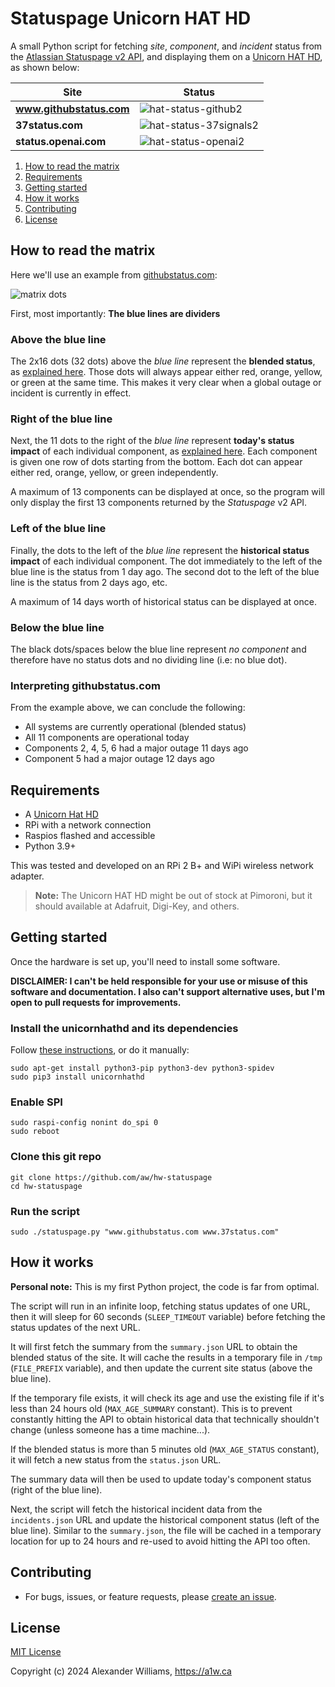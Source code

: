 # Statuspage Unicorn HAT HD

A small Python script for fetching _site_, _component_, and _incident_ status from the [Atlassian Statuspage v2 API](https://www.atlassian.com/software/statuspage), and displaying them on a [Unicorn HAT HD](https://github.com/pimoroni/unicorn-hat-hd), as shown below:

| Site | Status |
| ---- | ---- |
| **www.githubstatus.com** | ![hat-status-github2](https://github.com/user-attachments/assets/8fae211a-d8e2-4efa-b971-3de1e6053d47) |
| **37status.com** | ![hat-status-37signals2](https://github.com/user-attachments/assets/de048c57-a6eb-4366-ba3a-d92729072e7d) |
| **status.openai.com** | ![hat-status-openai2](https://github.com/user-attachments/assets/79ccf899-ba25-4e5d-b97d-9c9f4d98eaaf) |

  1. [How to read the matrix](#how-to-read-the-matrix)
  2. [Requirements](#requirements)
  3. [Getting started](#getting-started)
  4. [How it works](#how-it-works)
  5. [Contributing](#contributing)
  6. [License](#license)

## How to read the matrix

Here we'll use an example from [githubstatus.com](https://www.githubstatus.com):

![matrix dots](https://github.com/user-attachments/assets/2e87b9a8-4560-48be-8716-c4ecff5afe8c)

First, most importantly: **The blue lines are dividers**

### Above the blue line

The 2x16 dots (32 dots) above the _blue line_ represent the **blended status**, as [explained here](https://www.githubstatus.com/api#status). Those dots will always appear either red, orange, yellow, or green at the same time. This makes it very clear when a global outage or incident is currently in effect.

### Right of the blue line

Next, the 11 dots to the right of the _blue line_ represent **today's status impact** of each individual component, as [explained here](https://www.githubstatus.com/api#incidents). Each component is given one row of dots starting from the bottom. Each dot can appear either red, orange, yellow, or green independently.

A maximum of 13 components can be displayed at once, so the program will only display the first 13 components returned by the _Statuspage_ v2 API.

### Left of the blue line

Finally, the dots to the left of the _blue line_ represent the **historical status impact** of each individual component. The dot immediately to the left of the blue line is the status from 1 day ago. The second dot to the left of the blue line is the status from 2 days ago, etc.

A maximum of 14 days worth of historical status can be displayed at once.

### Below the blue line

The black dots/spaces below the blue line represent _no component_ and therefore have no status dots and no dividing line (i.e: no blue dot).

### Interpreting githubstatus.com

From the example above, we can conclude the following:

- All systems are currently operational (blended status)
- All 11 components are operational today
- Components 2, 4, 5, 6 had a major outage 11 days ago
- Component 5 had a major outage 12 days ago

## Requirements

* A [Unicorn Hat HD](https://shop.pimoroni.com/products/unicorn-hat-hd)
* RPi with a network connection
* Raspios flashed and accessible
* Python 3.9+

This was tested and developed on an RPi 2 B+ and WiPi wireless network adapter.

> **Note:** The Unicorn HAT HD might be out of stock at Pimoroni, but it should available at Adafruit, Digi-Key, and others.

## Getting started

Once the hardware is set up, you'll need to install some software.

**DISCLAIMER: I can't be held responsible for your use or misuse of this software and documentation. I also can't support alternative uses, but I'm open to pull requests for improvements.**

### Install the unicornhathd and its dependencies

Follow [these instructions](https://github.com/pimoroni/unicorn-hat-hd), or do it manually:

```
sudo apt-get install python3-pip python3-dev python3-spidev
sudo pip3 install unicornhathd
```

### Enable SPI

```
sudo raspi-config nonint do_spi 0
sudo reboot
```

### Clone this git repo

```
git clone https://github.com/aw/hw-statuspage
cd hw-statuspage
```

### Run the script

```
sudo ./statuspage.py "www.githubstatus.com www.37status.com"
```

## How it works

**Personal note:** This is my first Python project, the code is far from optimal.

The script will run in an infinite loop, fetching status updates of one URL, then it will sleep for 60 seconds (`SLEEP_TIMEOUT` variable) before fetching the status updates of the next URL.

It will first fetch the summary from the `summary.json` URL to obtain the blended status of the site. It will cache the results in a temporary file in `/tmp` (`FILE_PREFIX` variable), and then update the current site status (above the blue line).

If the temporary file exists, it will check its age and use the existing file if it's less than 24 hours old (`MAX_AGE_SUMMARY` constant). This is to prevent constantly hitting the API to obtain historical data that technically shouldn't change (unless someone has a time machine...).

If the blended status is more than 5 minutes old (`MAX_AGE_STATUS` constant), it will fetch a new status from the `status.json` URL.

The summary data will then be used to update today's component status (right of the blue line).

Next, the script will fetch the historical incident data from the `incidents.json` URL and update the historical component status (left of the blue line). Similar to the `summary.json`, the file will be cached in a temporary location for up to 24 hours and re-used to avoid hitting the API too often.

## Contributing

  * For bugs, issues, or feature requests, please [create an issue](https://github.com/aw/hw-statuspage/issues/new).

## License

[MIT License](LICENSE)

Copyright (c) 2024 Alexander Williams, https://a1w.ca
